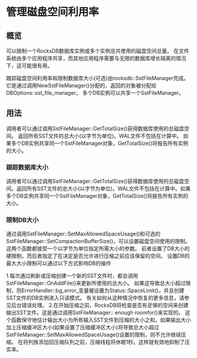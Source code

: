 # 管理磁盘空间利用率

## 概览

可以限制一个RocksDB数据库实例或多个实例总共使用的磁盘空间总量。
在文件系统由多个应用程序共享，而其他应用程序需要与无限的数据库增长隔离的情况下，这可能很有用。

跟踪磁盘空间利用率和限制数据库大小(可选)由rocksdb::SstFileManager完成。它是通过调用NewSstFileManager()分配的，返回的对象被分配给DBOptions::sst_file_manager。
多个DB实例可以共享一个SstFileManager。

## 用法

调用者可以通过调用SstFileManager::GetTotalSize()获得数据库使用的总磁盘空间。
返回所有SST文件的总大小(以字节为单位)。WAL文件不包括在计算中。
如果多个DB实例共享同一个SstFileManager对象，GetTotalSize()将报告所有实例的大小。

### 跟踪数据库大小

调用者可以通过调用SstFileManager::GetTotalSize()获得数据库使用的总磁盘空间。返回所有SST文件的总大小(以字节为单位)。WAL文件不包括在计算中。如果多个DB实例共享同一个SstFileManager对象，GetTotalSize()将报告所有实例的大小。

### 限制DB大小

通过调用SstFileManager::SetMaxAllowedSpaceUsage()和可选的SstFileManager::SetCompactionBufferSize()，可以设置磁盘空间使用的限制。这两个函数都接受一个以字节为单位指定所需大小的参数。
前者设置了DB大小的硬限制，而后者指定了在决定是否允许进行压缩之前应该保留的空间。
设置DB的最大大小限制可以通过以下方式影响DB的操作

1.每次通过刷新或压缩创建一个新的SST文件时，都会调用SstFileManager::OnAddFile()来更新所使用的总大小。
如果这导致总大小超过限制，则ErrorHandler::bg_error_变量被设置为Status::SpaceLimit()，并且创建SST文件的DB实例进入只读模式。
有关如何从这种情况中恢复的更多信息，请参见后台错误处理。
2.在开始压缩之前，RocksDB将检查是否有足够的空间来创建输出SST文件。这是通过调用SstFileManager:: enough roomfor()来实现的。
这个函数保守地估计输出大小为所有输入SST文件到压缩的大小之和。如果输出大小加上压缩缓冲区大小(如果设置了压缩缓冲区大小)将导致总大小超过SstFileManager::SetMaxAllowedSpaceUsage()设置的限制，则不允许继续压缩。
在将列族添加回压缩队列之前，压缩线程将休眠1秒。这样就有效地抑制了压实率。
